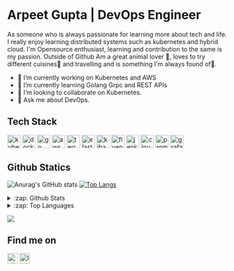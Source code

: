 # Arpeet Gupta | DevOps Engineer
As someone who is always passionate for learning more about tech and life. I really enjoy learning distributed systems such as kubernetes and hybrid cloud. I'm Opensource enthusiast, learning and contribution to the same is my passion. Outside of Github Am a great animal lover 🐶, loves to try different cuisines🍜 and travelling and is something I'm always found of🚕.

- 🔭 I’m currently working on Kubernetes and AWS 
- 🌱 I’m currently learning Golang Grpc and REST APIs 
- 👯 I’m looking to collaborate on Kubernetes.
- 💬 Ask me about DevOps.

## Tech Stack
<img alt='kubernetes' height="30" width="30" src="https://cdn.jsdelivr.net/npm/simple-icons@v4/icons/kubernetes.svg" /> <img alt='docker' height="30" width="30" src="https://cdn.jsdelivr.net/npm/simple-icons@v4/icons/docker.svg" /> <img alt='go' height="30" width="30" src="https://cdn.jsdelivr.net/npm/simple-icons@v4/icons/go.svg" /> <img alt='aws' height="30" width="30" src="https://cdn.jsdelivr.net/npm/simple-icons@v4/icons/amazonaws.svg" /> <img alt='terraform' height="30" width="30" src="https://cdn.jsdelivr.net/npm/simple-icons@v4/icons/terraform.svg" /> <img alt='elasticsearch' height="30" width="30" src="https://cdn.jsdelivr.net/npm/simple-icons@v4/icons/elastic.svg" /> <img alt='kibana' height="30" width="30" src="https://cdn.jsdelivr.net/npm/simple-icons@v4/icons/kibana.svg" /> <img alt='fluentd' height="30" width="30" src="https://cdn.jsdelivr.net/npm/simple-icons@v4/icons/fluentd.svg" /> <img alt='jenkins' height="30" width="30" src="https://cdn.jsdelivr.net/npm/simple-icons@v4/icons/jenkins.svg" /> <img alt='cloudflare' height="30" width="30" src="https://cdn.jsdelivr.net/npm/simple-icons@v4/icons/cloudflare.svg" /> <img alt='prometheus' height="30" width="30" src="https://cdn.jsdelivr.net/npm/simple-icons@v4/icons/prometheus.svg" /> <img alt='grafana' height="30" width="30" src="https://cdn.jsdelivr.net/npm/simple-icons@v4/icons/grafana.svg" />

## Github Statics
![Anurag's GitHub stats](https://github-readme-stats.vercel.app/api?username=Arpeet-gupta&show_icons=true&theme=radical&count_private=true) [![Top Langs](https://github-readme-stats.vercel.app/api/top-langs/?username=Arpeet-gupta)](https://github.com/anuraghazra/github-readme-stats)

<details>
  <summary>:zap: Github Stats </summary>
   
   ![Anurag's GitHub stats](https://github-readme-stats.vercel.app/api?username=Arpeet-gupta&show_icons=true&theme=radical&count_private=true) 
 
</details>

<details>
   
  <summary>:zap: Top Languages </summary>
  
   [![Top Langs](https://github-readme-stats.vercel.app/api/top-langs/?username=Arpeet-gupta)](https://github.com/anuraghazra/github-readme-stats)
  
</details>

![](https://komarev.com/ghpvc/?username=Arpeet-gupta&style=plastic&label=PROFILE+VIEWS&color=green)

## Find me on
[<img src='https://cdn.jsdelivr.net/npm/simple-icons@3.0.1/icons/github.svg' alt='github' height="24" width="24">](https://github.com/Arpeet-gupta)  [<img src='https://cdn.jsdelivr.net/npm/simple-icons@3.0.1/icons/linkedin.svg' alt='linkedin' height="24" width="24">](https://www.linkedin.com/in/linkedin.com/in/arpit-gupta-060674164/) 
